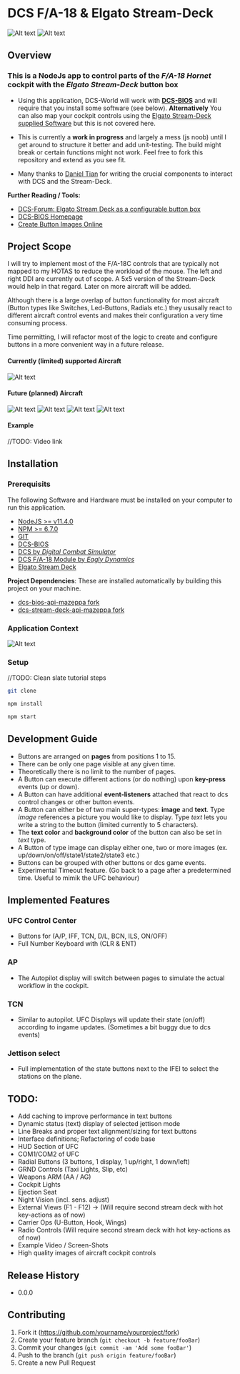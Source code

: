 # DCS F/A-18 & Elgato Stream-Deck
![Alt text](./resources/docs/dcs_logo_small.jpg?raw=true "DCS")
![Alt text](./resources/docs/elgato_logo_small.jpg?raw=true "ELGATO Stream Deck")
## Overview
### This is a NodeJs app to control parts of the *F/A-18 Hornet* cockpit with the *Elgato Stream-Deck* button box

- Using this application, DCS-World will work with [**DCS-BIOS**](https://github.com/dcs-bios/dcs-bios.git) and will require that you install some software (see below). **Alternatively** You can also map your cockpit controls using the [Elgato Stream-Deck supplied Software](https://www.elgato.com/en/gaming/downloads) but this is not covered here.

- This is currently a **work in progress** and largely a mess (js noob) until I get around to structure it better and add unit-testing. The build might break or certain functions might not work.
Feel free to fork this repository and extend as you see fit.
 
- Many thanks to [Daniel Tian](https://github.com/danieltian) for writing the crucial components to interact with DCS and the Stream-Deck. 

**Further Reading / Tools:**

- [DCS-Forum: Elgato Stream Deck as a configurable button box](https://forums.eagle.ru/showthread.php?t=189194)
- [DCS-BIOS Homepage](http://dcs-bios.a10c.de/)
- [Create Button Images Online](https://www.elgato.com/en/gaming/keycreator)


## Project Scope

I will try to implement most of the F/A-18C controls that are typically not mapped to my HOTAS to reduce the workload of the mouse. The left and right DDI are currently out of scope. A 5x5 version of the Stream-Deck would help in that regard.
Later on more aircraft will be added.

Although there is a large overlap of button functionality for most aircraft (Button types like Switches, Led-Buttons, Radials etc.) they ususally react to different aircraft control events and makes their configuration a very time consuming process.

Time permitting, I will refactor most of the logic to create and configure buttons in a more convenient way in a future release.


#### Currently (limited) supported Aircraft
![Alt text](./resources/images/menus/menu_fa_18c.png?raw=true "FA-18C Hornet")

#### Future (planned) Aircraft
![Alt text](./resources/images/menus/menu_f14.png?raw=true "F14 Tomcat")
![Alt text](./resources/images/menus/menu_aj37.png?raw=true "AJ37 Viggen")
![Alt text](./resources/images/menus/menu_m2000.png?raw=true "Mirage 2000")
![Alt text](./resources/images/menus/menu_av8b.png?raw=true "AV8B Harrier")

#### Example

//TODO: Video link

## Installation

### Prerequisits

The following Software and Hardware must be installed on your computer to run this application. 
 
- [NodeJS >= v11.4.0](https://nodejs.org/en/)
- [NPM >= 6.7.0](https://www.npmjs.com/get-npm)
- [GIT](https://git-scm.com/)
- [DCS-BIOS](https://github.com/dcs-bios/dcs-bios.git)
- [DCS by *Digital Combat Simulator*](https://www.digitalcombatsimulator.com/en/products/world/)
- [DCS F/A-18 Module by *Eagly Dynamics*](https://www.digitalcombatsimulator.com/en/products/planes/hornet/)
- [Elgato Stream Deck](https://www.elgato.com/en/gaming/stream-deck)

**Project Dependencies**:
These are installed automatically by building this project on your machine.
- [dcs-bios-api-mazeppa fork](https://github.com/mazeppashorse/dcs-bios-api.git)
- [dcs-stream-deck-api-mazeppa fork](https://github.com/mazeppashorse/stream-deck-api.git)

### Application Context

![Alt text](resources/docs/elgato_dcs_fa18_architecture.png?raw=true "DCS")

### Setup

//TODO: Clean slate tutorial steps

```sh
git clone 

npm install

npm start
```
    
## Development Guide
* Buttons are arranged on **pages** from positions 1 to 15. 
* There can be only one page visible at any given time.
* Theoretically there is no limit to the number of pages.
* A Button can execute different actions (or do nothing) upon **key-press** events (up or down).
* A Button can have additional **event-listeners** attached that react to dcs control changes or other button events.
* A Button can either be of two main super-types: **image** and **text**. Type *image* references a picture you would like to display. Type *text* lets you write a string to the button (limited currently to 5 characters).
* The **text color** and **background color** of the button can also be set in *text* type.
* A Button of type image can display either one, two or more images (ex. up/down/on/off/state1/state2/state3 etc.)
* Buttons can be grouped with other buttons or dcs game events.
* Experimental Timeout feature. (Go back to a page after a predetermined time. Useful to mimik the UFC behaviour)

## Implemented Features
### UFC Control Center
-  Buttons for (A/P, IFF, TCN, D/L, BCN, ILS, ON/OFF)
-  Full Number Keyboard with (CLR & ENT)

### AP
- The Autopilot display will switch between pages to simulate the actual workflow in the cockpit.
### TCN
- Similar to autopilot. UFC Displays will update their state (on/off) according to ingame updates. (Sometimes a bit buggy due to dcs events)
### Jettison select
 - Full implementation of the state buttons next to the IFEI to select the stations on the plane. 
 
## TODO:
- Add caching to improve performance in text buttons
- Dynamic status (text) display of selected jettison mode
- Line Breaks and proper text alignment/sizing for text buttons
- Interface definitions; Refactoring of code base
- HUD Section of UFC
- COM1/COM2 of UFC
- Radial Buttons (3 buttons, 1 display, 1 up/right, 1 down/left)
- GRND Controls (Taxi Lights, Slip, etc)
- Weapons ARM (AA / AG)
- Cockpit Lights
- Ejection Seat
- Night Vision (incl. sens. adjust)
- External Views (F1 - F12) -> (Will require second stream deck with hot key-actions as of now)
- Carrier Ops (U-Button, Hook, Wings)
- Radio Controls (Will require second stream deck with hot key-actions as of now)
- Example Video / Screen-Shots
- High quality images of aircraft cockpit controls


## Release History

* 0.0.0
   
## Contributing

1. Fork it (<https://github.com/yourname/yourproject/fork>)
2. Create your feature branch (`git checkout -b feature/fooBar`)
3. Commit your changes (`git commit -am 'Add some fooBar'`)
4. Push to the branch (`git push origin feature/fooBar`)
5. Create a new Pull Request
